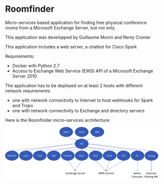 Roomfinder
==========

Micro-services based application for finding free physical conference rooms from a Microsoft Exchange Server, but not only.

This application was developped by Guillaume Morini and Remy Cronier

This application includes a web server, a chatbot for Cisco Spark


Requirements:
 - Docker with Python 2.7
 - Access to Exchange Web Service (EWS) API of a Microsoft Exchange Server 2010 

The application has to be deployed on at least 2 hosts with different network requirements:
 - one with network connectivity to Internet to host webhooks for Spark and Tropo
 - one with network connectivity to Exchange and directory servers

Here is the Roomfinder micro-services architecture:

![Micro Services Architecture](pictures/architecture.png "Micro Services Architecture")



